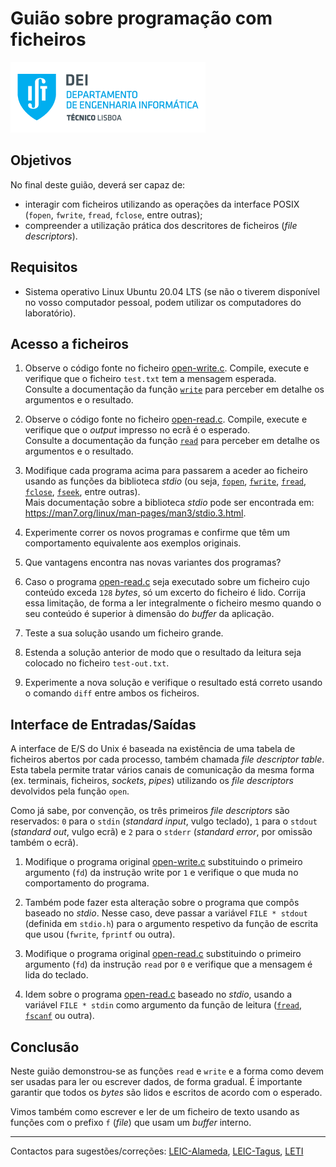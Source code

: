 # Guião sobre programação com ficheiros

![IST](img/IST_DEI.png)  

## Objetivos

No final deste guião, deverá ser capaz de:

- interagir com ficheiros utilizando as operações da interface POSIX (`fopen`, `fwrite`, `fread`, `fclose`, entre outras);
- compreender a utilização prática dos descritores de ficheiros (_file descriptors_).

## Requisitos

- Sistema operativo Linux Ubuntu 20.04 LTS (se não o tiverem disponível no vosso computador pessoal, podem utilizar os computadores do laboratório).

## Acesso a ficheiros

1. Observe o código fonte no ficheiro [open-write.c](./open-write/open-write.c).
Compile, execute e verifique que o ficheiro `test.txt` tem a mensagem esperada.  
Consulte a documentação da função [`write`](https://man7.org/linux/man-pages/man2/write.2.html) para perceber em detalhe os argumentos e o resultado.

2. Observe o código fonte no ficheiro [open-read.c](./open-read/open-read.c).
Compile, execute e verifique que o _output_ impresso no ecrã é o esperado.  
Consulte a documentação da função [`read`](https://man7.org/linux/man-pages/man2/read.2.html) para perceber em detalhe os argumentos e o resultado.

3. Modifique cada programa acima para passarem a aceder ao ficheiro usando as funções da biblioteca _stdio_ (ou seja, [`fopen`](https://man7.org/linux/man-pages/man3/fopen.3.html), [`fwrite`](https://man7.org/linux/man-pages/man3/fwrite.3.html), [`fread`](https://man7.org/linux/man-pages/man3/fread.3.html), [`fclose`](https://man7.org/linux/man-pages/man3/fclose.3.html), [`fseek`](https://man7.org/linux/man-pages/man3/fseek.3.html), entre outras).  
Mais documentação sobre a biblioteca _stdio_ pode ser encontrada em: <https://man7.org/linux/man-pages/man3/stdio.3.html>.

4. Experimente correr os novos programas e confirme que têm um comportamento equivalente aos exemplos originais.

5. Que vantagens encontra nas novas variantes dos programas?

<!-- 
According to <https://stackoverflow.com/a/584154/129497>:  
read() is a low level, unbuffered read.
It makes a direct system call on UNIX.
fread() is part of the C library, and provides **buffered reads**.
It is usually implemented by calling read() in order to fill its buffer.

An additional point is made by <https://stackoverflow.com/a/585598/129497>:  
fread are not formatted IO: we have a non formatted byte stream whereas 
fread **allows formatted IO** (with the "%.." parameter)
-->

6. Caso o programa [open-read.c](./open-read/open-read.c) seja executado sobre um ficheiro cujo conteúdo exceda `128` _bytes_, só um excerto do ficheiro é lido.
Corrija essa limitação, de forma a ler integralmente o ficheiro mesmo quando o seu conteúdo é superior à dimensão do _buffer_ da aplicação.

7. Teste a sua solução usando um ficheiro grande.

8. Estenda a solução anterior de modo que o resultado da leitura seja colocado no ficheiro `test-out.txt`.

9. Experimente a nova solução e verifique o resultado está correto usando o comando `diff` entre ambos os ficheiros.

## Interface de Entradas/Saídas

A interface de E/S do Unix é baseada na existência de uma tabela de ficheiros abertos por cada processo, também chamada _file descriptor table_.
Esta tabela permite tratar vários canais de comunicação da mesma forma (ex. terminais, ficheiros, _sockets_, _pipes_) utilizando os _file descriptors_ devolvidos pela função `open`.

Como já sabe, por convenção, os três primeiros _file descriptors_ são reservados: `0` para o  `stdin` (_standard input_, vulgo teclado), `1` para o `stdout` (_standard out_, vulgo ecrã) e `2` para o `stderr` (_standard error_, por omissão também o ecrã).

1. Modifique o programa original [open-write.c](./open-write/open-write.c) substituindo o primeiro argumento (`fd`) da instrução write por `1` e verifique o que muda no comportamento do programa.

2. Também pode fazer esta alteração sobre o programa que compôs baseado no _stdio_.
Nesse caso, deve passar a variável `FILE * stdout` (definida em `stdio.h`) para o argumento respetivo da função de escrita que usou (`fwrite`, `fprintf` ou outra).

3. Modifique o programa original [open-read.c](./open-read/open-read.c) substituindo o primeiro argumento (`fd`) da instrução `read` por `0` e verifique que a mensagem é lida do teclado.

4. Idem sobre o programa [open-read.c](./open-read/open-read.c) baseado no _stdio_, usando a variável `FILE * stdin` como argumento da função de leitura ([`fread`](https://man7.org/linux/man-pages/man3/fread.3.html), [`fscanf`](https://man7.org/linux/man-pages/man3/fscanf.3.html) ou outra).

## Conclusão

Neste guião demonstrou-se as funções `read` e `write` e a forma como devem ser usadas para ler ou escrever dados, de forma gradual.
É importante garantir que todos os _bytes_ são lidos e escritos de acordo com o esperado.

Vimos também como escrever e ler de um ficheiro de texto usando as funções com o prefixo `f` (_file_) que usam um _buffer_ interno.

----

Contactos para sugestões/correções: [LEIC-Alameda](mailto:leic-so-alameda@disciplinas.tecnico.ulisboa.pt), [LEIC-Tagus](mailto:leic-so-tagus@disciplinas.tecnico.ulisboa.pt), [LETI](mailto:leti-so-tagus@disciplinas.tecnico.ulisboa.pt)
